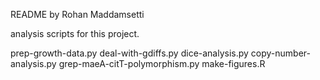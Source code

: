 README by Rohan Maddamsetti

analysis scripts for this project.


prep-growth-data.py
deal-with-gdiffs.py
dice-analysis.py
copy-number-analysis.py
grep-maeA-citT-polymorphism.py
make-figures.R

